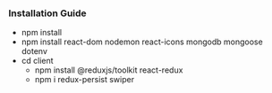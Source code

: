 ### Installation Guide
- npm install
- npm install react-dom nodemon react-icons mongodb mongoose dotenv
- cd client
  - npm install @reduxjs/toolkit react-redux
  - npm i redux-persist swiper